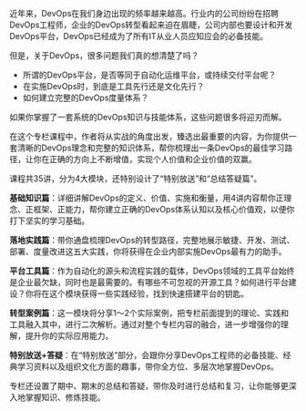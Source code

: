 近年来，DevOps在我们身边出现的频率越来越高。行业内的公司纷纷在招聘DevOps工程师，企业的DevOps转型看起来迫在眉睫，公司内部也要设计和开发DevOps平台，DevOps已经成为了所有IT从业人员应知应会的必备技能。

但是，关于DevOps，很多问题我们真的想清楚了吗？

- 所谓的DevOps平台，是否等同于自动化运维平台，或持续交付平台呢？
- 在实施DevOps时，到底是工具先行还是文化先行？
- 如何建立完整的DevOps度量体系？

如果你掌握了一套系统的DevOps知识与技能体系，这些问题很多将迎刃而解。

在这个专栏课程中，作者将从实战的角度出发，臻选出最重要的内容，为你提供一套清晰的DevOps理念和完整的知识体系，帮你梳理出一条DevOps的最佳学习路径，让你在正确的方向上不断增值，实现个人价值和企业价值的双赢。

课程共35讲，分为4大模块，还特别设计了“特别放送”和“总结答疑篇”。

**基础知识篇**：详细讲解DevOps的定义、价值、实施和衡量，用4讲内容帮你正理念、正框架、正能力，帮你建立正确的DevOps体系认知以及核心价值观，以便你打下坚实的学习基础。

**落地实践篇**：带你通盘梳理DevOps的转型路径，完整地展示敏捷、开发、测试、部署、度量改进这五大实践，你将获得在企业内部实施DevOps最有力的助手。

**平台工具篇**：作为自动化的源头和流程实践的载体，DevOps领域的工具平台始终是企业最欠缺，同时也是最需要的。有哪些不可忽视的开源工具？如何进行平台建设？你将在这个模块获得一些实践经验，找到快速搭建平台的钥匙。

**转型案例篇**：这一模块将分享1～2个实际案例，把专栏前面提到的理论、实践和工具融入其中，进行二次解析。通过对整个专栏内容的融合，进一步增强你的理解，提升你的实际应用能力。

**特别放送+答疑**：在“特别放送”部分，会跟你分享DevOps工程师的必备技能、经典学习资料以及组织文化方面的趣事，带你全方位、多层次地掌握DevOps。

专栏还设置了期中、期末的总结和答疑，带你及时进行总结和复习，让你能够更深入地掌握知识、修炼技能。